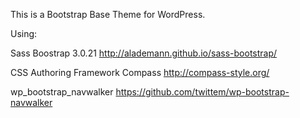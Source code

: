This is a Bootstrap Base Theme for WordPress.

Using:

Sass Boostrap 3.0.21 http://alademann.github.io/sass-bootstrap/

CSS Authoring Framework Compass http://compass-style.org/

wp_bootstrap_navwalker https://github.com/twittem/wp-bootstrap-navwalker
